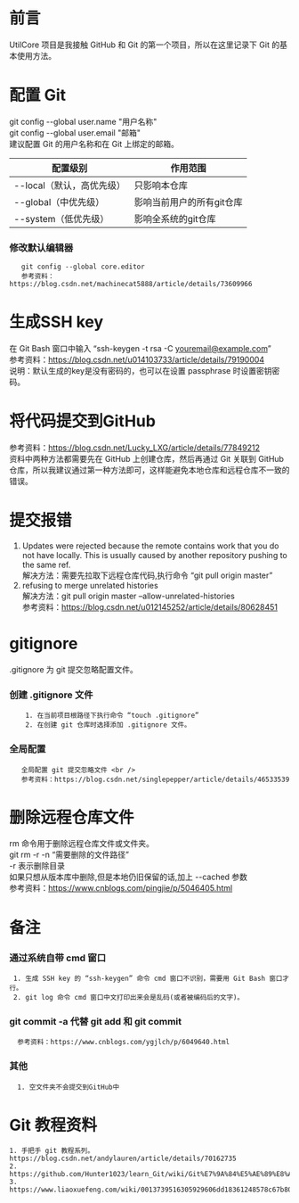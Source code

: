 # 前言
  UtilCore 项目是我接触 GitHub 和 Git 的第一个项目，所以在这里记录下 Git 的基本使用方法。
# 配置 Git
  git config --global user.name "用户名称" <br />
  git config --global user.email "邮箱" <br />
  建议配置 Git 的用户名称和在 Git 上绑定的邮箱。 

| 配置级别 | 作用范围 |
| ------ | ------ |
| --local（默认，高优先级） | 只影响本仓库 |
| --global（中优先级） | 影响当前用户的所有git仓库 |
| --system（低优先级） | 影响全系统的git仓库 |
  ### 修改默认编辑器
       git config --global core.editor 
       参考资料：https://blog.csdn.net/machinecat5888/article/details/73609966
# 生成SSH key
   在 Git Bash 窗口中输入 “ssh-keygen -t rsa -C youremail@example.com” <br />
   参考资料：https://blog.csdn.net/u014103733/article/details/79190004 <br />
   说明：默认生成的key是没有密码的，也可以在设置 passphrase 时设置密钥密码。
# 将代码提交到GitHub
  参考资料：https://blog.csdn.net/Lucky_LXG/article/details/77849212 <br />
  资料中两种方法都需要先在 GitHub 上创建仓库，然后再通过 Git 关联到 GitHub 仓库，所以我建议通过第一种方法即可，这样能避免本地仓库和远程仓库不一致的错误。
# 提交报错
  1. Updates were rejected because the remote contains work that you do not have locally. This is usually caused by another repository pushing to the same ref.  <br />
   解决方法：需要先拉取下远程仓库代码,执行命令 “git pull origin master” 
  2. refusing to merge unrelated histories <br />
     解决方法：git pull origin master –allow-unrelated-histories <br />
     参考资料：https://blog.csdn.net/u012145252/article/details/80628451
# gitignore
  .gitignore 为 git 提交忽略配置文件。
   ### 创建 .gitignore 文件
        1. 在当前项目根路径下执行命令 “touch .gitignore”
        2. 在创建 git 仓库时选择添加 .gitignore 文件。
   ### 全局配置
       全局配置 git 提交忽略文件 <br />
       参考资料：https://blog.csdn.net/singlepepper/article/details/46533539
# 删除远程仓库文件
   rm 命令用于删除远程仓库文件或文件夹。 <br />
   git rm -r -n “需要删除的文件路径”  <br />
   -r 表示删除目录 <br />
   如果只想从版本库中删除,但是本地仍旧保留的话,加上 --cached 参数 <br />
   参考资料：https://www.cnblogs.com/pingjie/p/5046405.html

# 备注
  ### 通过系统自带 cmd 窗口
     1. 生成 SSH key 的 “ssh-keygen” 命令 cmd 窗口不识别，需要用 Git Bash 窗口才行。
     2. git log 命令 cmd 窗口中文打印出来会是乱码(或者被编码后的文字)。
  ### git commit -a 代替 git add 和 git commit
      参考资料：https://www.cnblogs.com/ygjlch/p/6049640.html
  ### 其他
      1. 空文件夹不会提交到GitHub中
# Git 教程资料
    1. 手把手 git 教程系列。https://blog.csdn.net/andylauren/article/details/70162735
    2. https://github.com/Hunter1023/learn_Git/wiki/Git%E7%9A%84%E5%AE%89%E8%A3%85
    3. https://www.liaoxuefeng.com/wiki/0013739516305929606dd18361248578c67b8067c8c017b000

